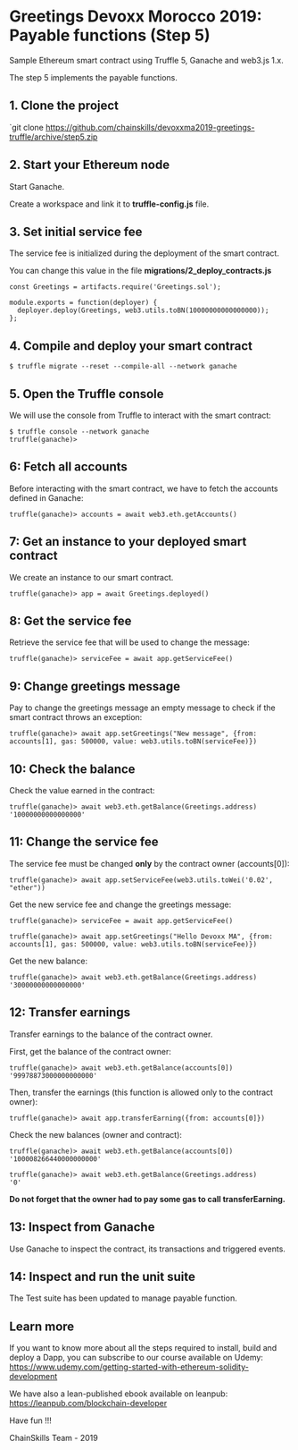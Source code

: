 # Greetings Devoxx Morocco 2019: Payable functions (Step 5)

Sample Ethereum smart contract using Truffle 5, Ganache and web3.js 1.x.

The step 5 implements the payable functions.

## 1. Clone the project

`git clone https://github.com/chainskills/devoxxma2019-greetings-truffle/archive/step5.zip

## 2. Start your Ethereum node

Start Ganache.

Create a workspace and link it to **truffle-config.js** file.

## 3. Set initial service fee

The service fee is initialized during the deployment of the smart contract. 

You can change this value in the file **migrations/2_deploy_contracts.js**

```
const Greetings = artifacts.require('Greetings.sol');

module.exports = function(deployer) {
  deployer.deploy(Greetings, web3.utils.toBN(10000000000000000));
};
```

## 4. Compile and deploy your smart contract

```
$ truffle migrate --reset --compile-all --network ganache
```

## 5. Open the Truffle console

We will use the console from Truffle to interact with the smart contract:

```
$ truffle console --network ganache
truffle(ganache)>
```

## 6: Fetch all accounts

Before interacting with the smart contract, we have to fetch the accounts defined in Ganache:

```
truffle(ganache)> accounts = await web3.eth.getAccounts()
```

## 7: Get an instance to your deployed smart contract

We create an instance to our smart contract.

```
truffle(ganache)> app = await Greetings.deployed()
```

## 8: Get the service fee

Retrieve the service fee that will be used to change the message:

```
truffle(ganache)> serviceFee = await app.getServiceFee()
```

## 9: Change greetings message

Pay to change the greetings message an empty message to check if the smart contract throws an exception:

```
truffle(ganache)> await app.setGreetings("New message", {from: accounts[1], gas: 500000, value: web3.utils.toBN(serviceFee)})
```

## 10: Check the balance

Check the value earned in the contract:

```
truffle(ganache)> await web3.eth.getBalance(Greetings.address)
'10000000000000000'
```

## 11: Change the service fee

The service fee must be changed **only** by the contract owner (accounts[0]):

```
truffle(ganache)> await app.setServiceFee(web3.utils.toWei('0.02', "ether"))
```

Get the new service fee and change the greetings message:

```
truffle(ganache)> serviceFee = await app.getServiceFee()

truffle(ganache)> await app.setGreetings("Hello Devoxx MA", {from: accounts[1], gas: 500000, value: web3.utils.toBN(serviceFee)})

```

Get the new balance:

```
truffle(ganache)> await web3.eth.getBalance(Greetings.address)
'30000000000000000'
```

## 12: Transfer earnings

Transfer earnings to the balance of the contract owner.

First, get the balance of the contract owner:

```
truffle(ganache)> await web3.eth.getBalance(accounts[0])
'99978873000000000000'
```

Then, transfer the earnings (this function is allowed only to the contract owner):

```
truffle(ganache)> await app.transferEarning({from: accounts[0]})
```

Check the new balances (owner and contract):

```
truffle(ganache)> await web3.eth.getBalance(accounts[0])
'100008266440000000000'

truffle(ganache)> await web3.eth.getBalance(Greetings.address)
'0'
```

**Do not forget that the owner had to pay some gas to call transferEarning.**

## 13: Inspect from Ganache

Use Ganache to inspect the contract, its transactions and triggered events.

## 14: Inspect and run the unit suite

The Test suite has been updated to manage payable function.

## Learn more

If you want to know more about all the steps required to install, build and deploy a Dapp, you can subscribe to our course available on Udemy: https://www.udemy.com/getting-started-with-ethereum-solidity-development

We have also a lean-published ebook available on leanpub: https://leanpub.com/blockchain-developer

Have fun !!!

ChainSkills Team - 2019

